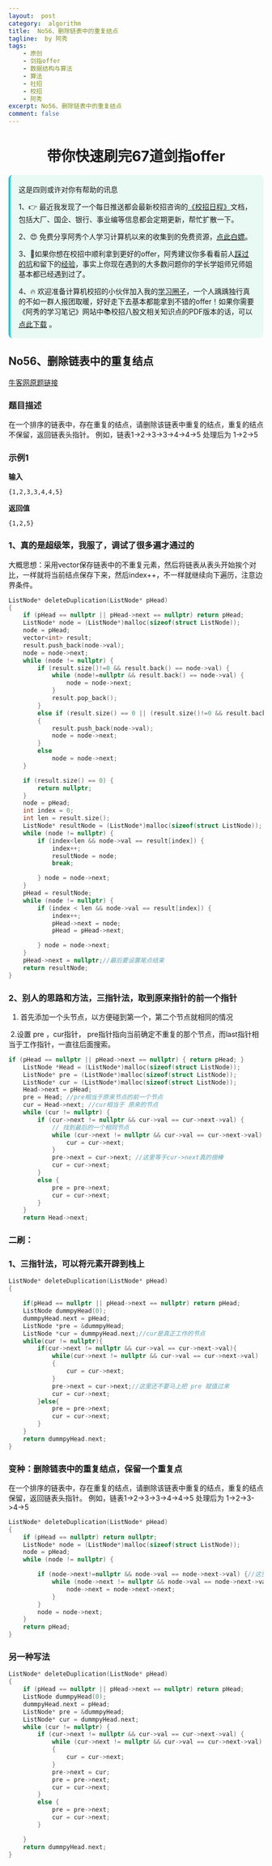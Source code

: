 ```yaml
---
layout:  post
category:  algorithm
title:  No56、删除链表中的重复结点
tagline:  by 阿秀
tags:
    - 原创
    - 剑指offer
    - 数据结构与算法
    - 算法
    - 社招
    - 校招
    - 阿秀
excerpt: No56、删除链表中的重复结点
comment: false
---
```


<h1 align="center">带你快速刷完67道剑指offer</h1>

<div style="border-color: #24C6DC;
            background-color: #e9f9f3;         
            margin: 1rem 0;
        padding: .25rem 1rem;
        border-left-width: .3rem;
        border-left-style: solid;
        border-radius: .5rem;
        color: inherit;">
  <p>这是四则或许对你有帮助的讯息</p>
  <p>1、👉 最近我发现了一个每日推送都会最新校招咨询的<a style="text-decoration: underline" href="https://flowus.cn/ee50d5eb-3cd5-4f74-880e-95b215dd4ff2" target="_blank">《校招日程》</a>文档，包括大厂、国企、银行、事业编等信息都会定期更新，帮忙扩散一下。</p>  
  <p>2、😍
    免费分享阿秀个人学习计算机以来的收集到的免费资源，<a style="text-decoration: underline" href="/notes/07-resources/01-free/01-introduce.html" target="_blank">点此白嫖</a>。
  </p>
  <p>3、🚀如果你想在校招中顺利拿到更好的offer，阿秀建议你多看看前人<a style="text-decoration: underline" href="https://www.yuque.com/tuobaaxiu/httmmc/npg1k81zeq4wfpyz" target="_blank">踩过的坑</a>和留下的<a style="text-decoration: underline"  target="_blank" href="https://www.yuque.com/tuobaaxiu/httmmc/gge9ppd0mbu2d3dp">经验</a>，事实上你现在遇到的大多数问题你的学长学姐师兄师姐基本都已经遇到过了。
  </p>
  <p>4、🔥 欢迎准备计算机校招的小伙伴加入我的<a  style="text-decoration: underline" href="https://www.yuque.com/tuobaaxiu/httmmc/xg0otqvc17wfx4u9" target="_blank">学习圈子</a>，一个人踽踽独行真的不如一群人报团取暖，好好走下去基本都能拿到不错的offer！如果你需要《阿秀的学习笔记》网站中📚︎校招八股文相关知识点的PDF版本的话，可以<a style="text-decoration: underline" href="/notes/08-other/02-question.html#_5、如何下载阿秀的学习笔记内容pdf版本" target="_blank">点此下载</a> 。</p>   </div>
<p id = "删除链表中的重复结点"></p>


## **No56、删除链表中的重复结点**

<font style="font-weight:normal; color:#4169E1;text-decoration:underline;" target="_blank">[牛客网原题链接](https://www.nowcoder.com/practice/fc533c45b73a41b0b44ccba763f866ef?tpId=13&&tqId=11209&rp=1&ru=/ta/coding-interviews&qru=/ta/coding-interviews/question-ranking)</font>

### **题目描述**

在一个排序的链表中，存在重复的结点，请删除该链表中重复的结点，重复的结点不保留，返回链表头指针。 例如，链表1->2->3->3->4->4->5 处理后为 1->2->5

### **示例1**

**输入**

~~~
{1,2,3,3,4,4,5}
~~~
**返回值**

~~~
{1,2,5}
~~~



### **1、真的是超级笨，我服了，调试了很多遍才通过的**

大概思想：采用vector保存链表中的不重复元素，然后将链表从表头开始挨个对比，一样就将当前结点保存下来，然后index++，不一样就继续向下遍历，注意边界条件。

~~~cpp
ListNode* deleteDuplication(ListNode* pHead)
{
    if (pHead == nullptr || pHead->next == nullptr) return pHead;
    ListNode* node = (ListNode*)malloc(sizeof(struct ListNode));
    node = pHead;
    vector<int> result;
    result.push_back(node->val);
    node = node->next;
    while (node != nullptr) {
        if (result.size()!=0 && result.back() == node->val) {
            while (node!=nullptr && result.back() == node->val) {
                node = node->next;
            }
            result.pop_back();
        }
        else if (result.size() == 0 || (result.size()!=0 && result.back()!=node->val))
        {
            result.push_back(node->val);
            node = node->next;
        }	
        else
            node = node->next;
    }

    if (result.size() == 0) {
        return nullptr;
    }
    node = pHead;
    int index = 0;
    int len = result.size();
    ListNode* resultNode = (ListNode*)malloc(sizeof(struct ListNode));
    while (node != nullptr) {
        if (index<len && node->val == result[index]) {
            index++;
            resultNode = node;
            break;

        } node = node->next;
    }
    pHead = resultNode;
    while (node != nullptr) {
        if (index < len && node->val == result[index]) {
            index++;
            pHead->next = node;
            pHead = pHead->next;

        } node = node->next;
    }
    pHead->next = nullptr;//最后要设置尾点结束
    return resultNode;
}
~~~



### **2、别人的思路和方法，三指针法，取到原来指针的前一个指针**

1. 首先添加一个头节点，以方便碰到第一个，第二个节点就相同的情况

​    2.设置 pre ，cur指针， pre指针指向当前确定不重复的那个节点，而last指针相当于工作指针，一直往后面搜索。

~~~cpp
if (pHead == nullptr || pHead->next == nullptr) { return pHead; }
	ListNode *Head = (ListNode*)malloc(sizeof(struct ListNode));
	ListNode* pre = (ListNode*)malloc(sizeof(struct ListNode));
	ListNode* cur = (ListNode*)malloc(sizeof(struct ListNode));
	Head->next = pHead;
	pre = Head; //pre相当于原来节点的前一个节点
	cur = Head->next; //cur相当于 原来的节点
	while (cur != nullptr) {
		if (cur->next != nullptr && cur->val == cur->next->val) {
			// 找到最后的一个相同节点
			while (cur->next != nullptr && cur->val == cur->next->val) {
				cur = cur->next;
			}
			pre->next = cur->next; //这里等于cur->next真的很棒
			cur = cur->next;
		}
		else {
			pre = pre->next;
			cur = cur->next;
		}
	}
	return Head->next;
~~~



### **二刷：**

### **1、三指针法，可以将元素开辟到栈上**

~~~cpp
ListNode* deleteDuplication(ListNode* pHead)
{

    if(pHead == nullptr || pHead->next == nullptr) return pHead;
    ListNode dummpyHead(0);
    dummpyHead.next = pHead;
    ListNode *pre = &dummpyHead;
    ListNode *cur = dummpyHead.next;//cur是真正工作的节点
    while(cur != nullptr){
        if(cur->next != nullptr && cur->val == cur->next->val){
            while(cur->next != nullptr && cur->val == cur->next->val)
            {
                cur = cur->next;
            }
            pre->next = cur->next;//这里还不要马上把 pre 赋值过来
            cur = cur->next;
        }else{
            pre = pre->next;
            cur = cur->next;
        }
    }
    return dummpyHead.next;
}
~~~



### **变种：删除链表中的重复结点，保留一个重复点**

在一个排序的链表中，存在重复的结点，请删除该链表中重复的结点，重复的结点保留，返回链表头指针。 例如，链表1->2->3->3->4->4->5 处理后为 1->2->3->4->5

~~~cpp
ListNode* deleteDuplication(ListNode* pHead)
{
    if (pHead == nullptr) return nullptr;
    ListNode* node = (ListNode*)malloc(sizeof(struct ListNode));
    node = pHead;
    while (node != nullptr) {

        if (node->next!=nullptr && node->val == node->next->val) {//这里千万要判断node->next也不为空才可以
            while (node->next != nullptr && node->val == node->next->val) {
                node->next = node->next->next;
            }
        }
        node = node->next;
    }
    return pHead;
}
~~~



### **另一种写法**

~~~cpp
ListNode* deleteDuplication(ListNode* pHead)
{
	if (pHead == nullptr || pHead->next == nullptr) return pHead;
	ListNode dummpyHead(0);
	dummpyHead.next = pHead;
	ListNode* pre = &dummpyHead;
	ListNode* cur = dummpyHead.next;
	while (cur != nullptr) {
		if (cur->next != nullptr && cur->val == cur->next->val) {
			while (cur->next != nullptr && cur->val == cur->next->val)
			{
				cur = cur->next;
			}
			pre->next = cur;
			pre = pre->next;
			cur = cur->next;
		}
		else {
			pre = pre->next;
			cur = cur->next;
		}

	}
	return dummpyHead.next;
}
~~~
